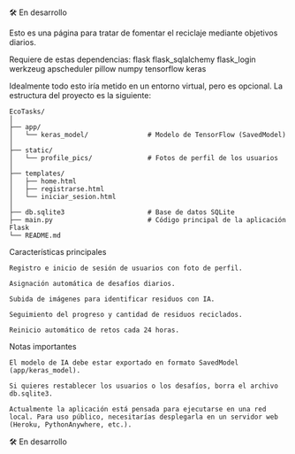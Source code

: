 🛠 En desarrollo

Esto es una página para tratar de fomentar el reciclaje mediante objetivos diarios.

Requiere de estas dependencias:
    flask
    flask_sqlalchemy
    flask_login
    werkzeug
    apscheduler
    pillow
    numpy
    tensorflow
    keras

Idealmente todo esto iría metido en un entorno virtual, pero es opcional.
La estructura del proyecto es la siguiente:

    EcoTasks/
    │
    ├── app/
    │   └── keras_model/               # Modelo de TensorFlow (SavedModel)
    │
    ├── static/
    │   └── profile_pics/              # Fotos de perfil de los usuarios
    │
    ├── templates/
    │   ├── home.html
    │   ├── registrarse.html
    │   └── iniciar_sesion.html
    │
    ├── db.sqlite3                     # Base de datos SQLite 
    ├── main.py                        # Código principal de la aplicación Flask
    └── README.md


Características principales

    Registro e inicio de sesión de usuarios con foto de perfil.

    Asignación automática de desafíos diarios.

    Subida de imágenes para identificar residuos con IA.

    Seguimiento del progreso y cantidad de residuos reciclados.

    Reinicio automático de retos cada 24 horas.

Notas importantes

    El modelo de IA debe estar exportado en formato SavedModel (app/keras_model).

    Si quieres restablecer los usuarios o los desafíos, borra el archivo db.sqlite3.

    Actualmente la aplicación está pensada para ejecutarse en una red local. Para uso público, necesitarías desplegarla en un servidor web (Heroku, PythonAnywhere, etc.).

🛠 En desarrollo

